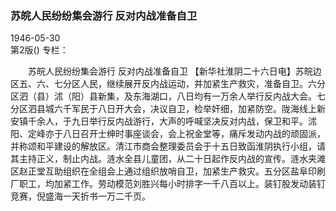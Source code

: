### 苏皖人民纷纷集会游行  反对内战准备自卫  

1946-05-30  
第2版()
专栏：

　　苏皖人民纷纷集会游行
    反对内战准备自卫
    【新华社淮阴二十六日电】苏皖边区五、六、七分区人民，继续展开反内战运动，并加紧生产救灾，准备自卫。六分区泗（县）沭（阳）县新集，及东海湖口，八日均有一万余人举行反内战大会。七分区泗县城六千军民于八日开大会，决议自卫，检举奸细，加紧防空。陇海线上新安镇千余人，于九日举行反内战游行，大声的呼喊坚决反对内战，保卫和平。沭阳、定峰亦于八日召开士绅时事座谈会，会上祝金堂等，痛斥发动内战的顽固派，并称颂和平建设的解放区。清江市商会整理委员会于十五日致函淮阴执行小组，请其主持正义，制止内战。涟水全县儿童团，从二十日起作反内战的宣传。涟水夹滩区赵正堂互助组织在全组会上通过组织放哨自卫，加紧生产救灾。五分区盐阜印刷厂职工，均加紧工作。劳动模范刘胜兴每小时排字一千八百以上。装钉股发动装钉竞赛，倪盛海一天折书一万二千页。  
